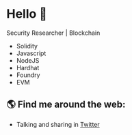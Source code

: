 # Hello 🐺 

Security Researcher | Blockchain 

- Solidity
- Javascript
- NodeJS
- Hardhat
- Foundry
- EVM



## 🌎 Find me around the web:
- Talking and sharing in <a href="https://twitter.com/0xefrain">Twitter</a>




